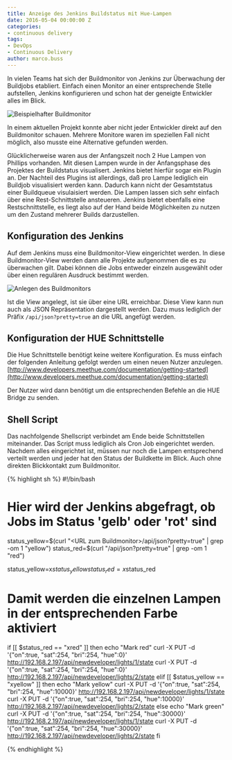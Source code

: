 ```yaml
---
title: Anzeige des Jenkins Buildstatus mit Hue-Lampen
date: 2016-05-04 00:00:00 Z
categories:
- continuous delivery
tags:
- DevOps
- Continuous Delivery
author: marco.buss
---
```


In vielen Teams hat sich der Buildmonitor von Jenkins zur Überwachung der Buildjobs etabliert. Einfach einen Monitor an einer entsprechende Stelle aufstellen, Jenkins konfigurieren und schon hat der geneigte Entwickler alles im Blick.

![Beispielhafter Buildmonitor](/img/posts/2016-05-04/build_monitor.jpg)

In einem aktuellen Projekt konnte aber nicht jeder Entwickler direkt auf den Buildmonitor schauen. Mehrere Monitore waren im speziellen Fall nicht möglich,
also musste eine Alternative gefunden werden.

Glücklicherweise waren aus der Anfangszeit noch 2 Hue Lampen von Phillips vorhanden. Mit diesen Lampen wurde
in der Anfangsphase des Projektes der Buildstatus visualisert. Jenkins bietet hierfür sogar ein Plugin an. Der Nachteil des Plugins ist allerdings, daß pro Lampe lediglich
ein Buildjob visualisiert werden kann. Dadurch kann nicht der Gesamtstatus einer Buildqueue visulaisiert werden.
Die Lampen lassen sich sehr einfach über eine Rest-Schnittstelle ansteueren. Jenkins bietet
ebenfalls eine Restschnittstelle, es liegt also auf der Hand beide Möglichkeiten zu nutzen um den Zustand mehrerer Builds darzustellen.

## Konfiguration des Jenkins
Auf dem Jenkins muss eine Buildmonitor-View eingerichtet werden. In diese Buildmonitor-View werden dann alle Projekte aufgenommen die es zu überwachen gilt.
Dabei können die Jobs entweder einzeln ausgewählt oder über einen regulären Ausdruck bestimmt werden.

![Anlegen des Buildmonitors](/img/posts/2016-05-04/jenkins-config-1.jpg)

Ist die View angelegt, ist sie über eine URL erreichbar. Diese View kann nun auch als JSON Repräsentation dargestellt werden. Dazu muss lediglich der
Präfix `/api/json?pretty=true` an die URL angefügt werden.

## Konfiguration der HUE Schnittstelle
Die Hue Schnittstelle benötigt keine weitere Konfiguration. Es muss einfach der folgenden Anleitung gefolgt werden um einen neuen Nutzer anzulegen.
[http://www.developers.meethue.com/documentation/getting-started](http://www.developers.meethue.com/documentation/getting-started)

Der Nutzer wird dann benötigt um die entsprechenden Befehle an die HUE Bridge zu senden.

## Shell Script
Das nachfolgende Shellscript verbindet am Ende beide Schnittstellen miteinander. Das Script muss lediglich als Cron Job eingerichtet werden.
Nachdem alles eingerichtet ist, müssen nur noch die Lampen entsprechend verteilt werden und jeder hat den Status der Buildkette im Blick. Auch ohne
direkten Blickkontakt zum Buildmonitor.
 
{% highlight sh %}
#!/bin/bash

# Hier wird der Jenkins abgefragt, ob Jobs im Status 'gelb' oder 'rot' sind
status_yellow=$(curl "<URL zum Buildmonitor>/api/json?pretty=true" | grep -om 1 "yellow")
status_red=$(curl "<URL zum Buildmonitor>/api/json?pretty=true" | grep -om 1 "red")

status_yellow=x$status_yellow
status_red=x$status_red

# Damit werden die einzelnen Lampen in der entsprechenden Farbe aktiviert
if [[ $status_red == "xred" ]]
then
    echo "Mark red"
    curl -X PUT -d '{"on":true, "sat":254, "bri":254, "hue":0}' http://192.168.2.197/api/newdeveloper/lights/1/state
    curl -X PUT -d '{"on":true, "sat":254, "bri":254, "hue":0}' http://192.168.2.197/api/newdeveloper/lights/2/state
elif [[ $status_yellow == "xyellow" ]]
then
    echo "Mark yellow"
    curl -X PUT -d '{"on":true, "sat":254, "bri":254, "hue":10000}' http://192.168.2.197/api/newdeveloper/lights/1/state
    curl -X PUT -d '{"on":true, "sat":254, "bri":254, "hue":10000}' http://192.168.2.197/api/newdeveloper/lights/2/state
else
    echo "Mark green"
    curl -X PUT -d '{"on":true, "sat":254, "bri":254, "hue":30000}' http://192.168.2.197/api/newdeveloper/lights/1/state
    curl -X PUT -d '{"on":true, "sat":254, "bri":254, "hue":30000}' http://192.168.2.197/api/newdeveloper/lights/2/state
fi

{% endhighlight %}
